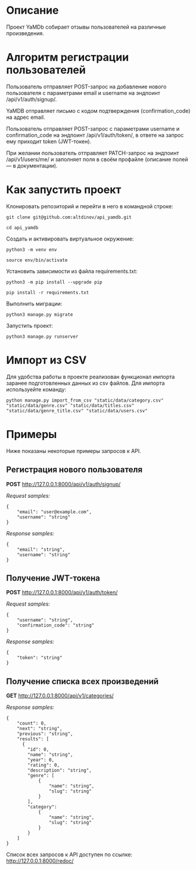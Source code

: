 # Описание
Проект YaMDb собирает отзывы пользователей на различные произведения.

# Алгоритм регистрации пользователей
Пользователь отправляет POST-запрос на добавление нового пользователя с параметрами email и username на эндпоинт /api/v1/auth/signup/.

YaMDB отправляет письмо с кодом подтверждения (confirmation_code) на адрес email.

Пользователь отправляет POST-запрос с параметрами username и confirmation_code на эндпоинт /api/v1/auth/token/, в ответе на запрос ему приходит token (JWT-токен).

При желании пользователь отправляет PATCH-запрос на эндпоинт /api/v1/users/me/ и заполняет поля в своём профайле (описание полей — в документации).


# Как запустить проект
Клонировать репозиторий и перейти в него в командной строке:
```
git clone git@github.com:altdinov/api_yamdb.git
```

```
cd api_yamdb
```

Cоздать и активировать виртуальное окружение:

```
python3 -m venv env
```

```
source env/bin/activate
```

Установить зависимости из файла requirements.txt:

```
python3 -m pip install --upgrade pip
```

```
pip install -r requirements.txt
```

Выполнить миграции:

```
python3 manage.py migrate
```

Запустить проект:

```
python3 manage.py runserver
```

# Импорт из CSV
Для удобства работы в проекте реализован функционал импорта заранее подготовленных данных из csv файлов.
Для импорта используейте команду:

```
python manage.py import_from_csv "static/data/category.csv" "static/data/genre.csv" "static/data/titles.csv" "static/data/genre_title.csv" "static/data/users.csv"
```

# Примеры
Ниже показаны некоторые примеры запросов к API.

## Регистрация нового пользователя
**POST**  http://127.0.0.1:8000/api/v1/auth/signup/

_Request samples:_
```
{
    "email": "user@example.com",
    "username": "string"
}
```

_Response samples:_
```
{
    "email": "string",
    "username": "string"
}
```

## Получение JWT-токена
**POST**  http://127.0.0.1:8000/api/v1/auth/token/

_Request samples:_
```
{
    "username": "string",
    "confirmation_code": "string"
}
```

_Response samples:_
```
{
    "token": "string"
}
```

## Получение списка всех произведений
**GET**  http://127.0.0.1:8000/api/v1/categories/

_Response samples:_
```
{
    "count": 0,
    "next": "string",
    "previous": "string",
    "results": [
      {
        "id": 0,
        "name": "string",
        "year": 0,
        "rating": 0,
        "description": "string",
        "genre": [
            {
                "name": "string",
                "slug": "string"
            }
        ],
        "category": 
            {
                "name": "string",
                "slug": "string"
            }
        }
    ]
}
```

Список всех запросов к API доступен по ссылке: http://127.0.0.1:8000/redoc/
